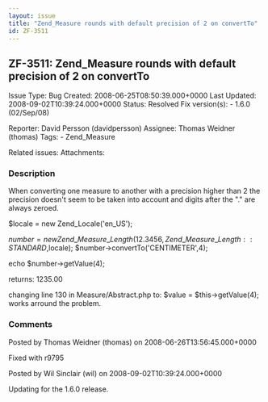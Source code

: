 ```yaml
---
layout: issue
title: "Zend_Measure rounds with default precision of 2 on convertTo"
id: ZF-3511
---
```


ZF-3511: Zend\_Measure rounds with default precision of 2 on convertTo
----------------------------------------------------------------------

 Issue Type: Bug Created: 2008-06-25T08:50:39.000+0000 Last Updated: 2008-09-02T10:39:24.000+0000 Status: Resolved Fix version(s): - 1.6.0 (02/Sep/08)
 
 Reporter:  David Persson (davidpersson)  Assignee:  Thomas Weidner (thomas)  Tags: - Zend\_Measure
 
 Related issues: 
 Attachments: 
### Description

When converting one measure to another with a precision higher than 2 the precision doesn't seem to be taken into account and digits after the "." are always zeroed.

$locale = new Zend\_Locale('en\_US');

$number = new Zend\_Measure\_Length(12.3456,Zend\_Measure\_Length::STANDARD,$locale); $number->convertTo('CENTIMETER',4);

echo $number->getValue(4);

returns: 1235.00

changing line 130 in Measure/Abstract.php to: $value = $this->getValue(4); works arround the problem.

 

 

### Comments

Posted by Thomas Weidner (thomas) on 2008-06-26T13:56:45.000+0000

Fixed with r9795

 

 

Posted by Wil Sinclair (wil) on 2008-09-02T10:39:24.000+0000

Updating for the 1.6.0 release.

 

 